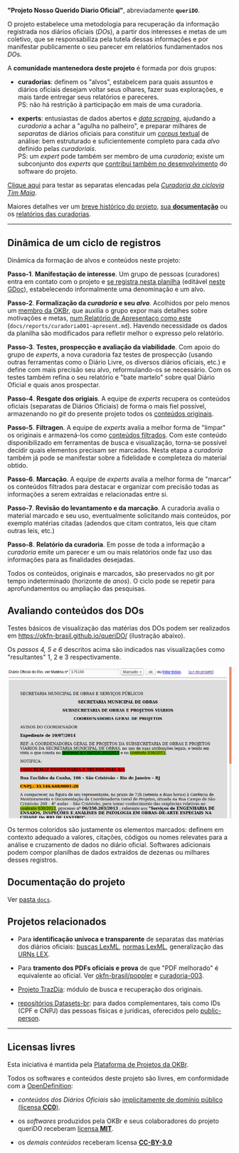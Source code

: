 **"Projeto Nosso Querido Diario Oficial"**, abreviadamente **`queriDO`**.  

O projeto estabelece uma metodologia para recuperação da informação registrada nos diários oficiais (*DO*s), a partir dos interesses e metas de um coletivo, que se responsabiliza pela tutela dessas informações e por manifestar publicamente o seu parecer em relatórios fundamentados nos *DO*s.

A **comunidade mantenedora deste projeto** é formada por dois grupos:

* **curadorias**: definem os "alvos", estabelcem para quais assuntos e diários oficiais desejam voltar seus olhares, fazer suas explorações, e mais tarde entregar seus relatórios e pareceres.<br/>PS: não há restrição à participação em mais de uma curadoria.

* **experts**: entusiastas de dados abertos e [*data scraping*](https://en.wikipedia.org/wiki/Data_scraping), ajudando  a *curadoria* a achar a "agulha no palheiro", e preparar milhares de *separatas* de diários oficiais para constituir um [*corpus* textual](https://en.wikipedia.org/wiki/Corpus_linguistics) de análise: bem estruturado e suficientemente completo para cada *alvo* definido pelas *curadoriais*.  <br/>PS: um _expert_ pode também ser membro de uma _curadoria_; existe um subconjunto dos *experts*  que [contribui também no desenvolvimento](https://github.com/okfn-brasil/queriDO/graphs/contributors) do software do projeto.

[Clique aqui](https://okfn-brasil.github.io/queriDO/) para testar as separatas elencadas pela [*Curadoria da ciclovia Tim Maia*](docs/reports/curadoria001.md).

Maiores detalhes ver um [breve histórico do projeto](https://okfn-brasil.github.io/queriDO/site/historico),  [sua **documentação**](https://okfn-brasil.github.io/queriDO/site) ou os [relatórios das curadorias]().

-----

## Dinâmica de um ciclo de registros

Dinâmica da formação de alvos e conteúdos neste projeto:

**Passo-1**. **Manifestação de interesse**. Um grupo de pessoas (curadores) entra em contato com o projeto e  [se registra nesta planilha](data/curadoria.csv) (editável [neste GDoc](https://docs.google.com/spreadsheets/d/1-LqoLFCMPWs0UHrY3WXSV10S9eYIxpshOzDXsIFXlJA/edit#gid=770195002)), estabelecendo informalmente uma denominação e um alvo.

**Passo-2**. **Formalização da _curadoria_ e seu _alvo_**. Acolhidos por pelo menos um [membro da OKBr](https://br.okfn.org/membros/), que auxilia o grupo expor mais detalhes sobre motivações e metas, [num Relatório de Apresentaço como este](docs/reports/curadoria001.md) (`docs/reports/curadoria001-apresent.md`). Havendo necessidade os dados da planilha são modificados para refletir melhor o expresso pelo relatório.

**Passo-3**.  **Testes, prospecção e avaliação da viabilidade**. Com apoio do grupo de *experts*, a nova curadoria faz testes de prospecção (usando outras ferramentas como o Diário Livre, os diversos diários oficiais, etc.) e define com mais precisão seu alvo, reformulando-os se necessário. Com os testes também refina o seu relatório e "bate martelo" sobre qual Diário Oficial e quais anos prospectar.

**Passo-4**.  **Resgate dos origiais**. A equipe de *experts* recupera os conteúdos oficiais (separatas de Diários Oficiais) de forma o mais fiel possível, armazenando no *git* do presente projeto todos os [conteúdos originais](content/original).

**Passo-5**.  **Filtragen**. A equipe de *experts* avalia a melhor forma de "limpar" os originais e armazená-los como [conteúdos filtrados](content/filtrado). Com este conteúdo disponibilizado em ferramentas de busca e visualização, torna-se possível decidir quais elementos precisam ser marcados. Nesta etapa a *curadoria*  também já pode se manifestar sobre a fidelidade e completeza do material obtido.

**Passo-6**.  **Marcação**. A equipe de *experts* avalia a melhor forma de "marcar" os conteúdos filtrados para destacar e organizar com precisão todas as informações a serem extraídas e relacionadas entre si.

**Passo-7**.  **Revisão do levantamento e da marcação**. A curadoria avalia o material marcado e seu uso, eventualmente solicitando mais conteúdos, por exemplo matérias citadas (adendos que citam contratos, leis que citam outras leis, etc.)

**Passo-8**.  **Relatório da curadoria**. Em posse de toda a informação a *curadoria* emite um parecer e um ou mais relatórios onde faz uso das informações para as finalidades desejadas.

Todos os conteúdos, originais e marcados, são preservados no git por tempo indeterminado (horizonte de *anos*). O ciclo pode se repetir para aprofundamentos ou ampliação das pesquisas.

## Avaliando conteúdos dos DOs

Testes básicos de visualização das matérias dos DOs podem ser realizados em https://okfn-brasil.github.io/queriDO/ (ilustração abaixo).

Os *passos 4, 5 e 6* descritos acima são indicados nas visualizações como "resultantes" 1, 2 e 3 respectivamente.

![](docs/assets/tela1v0.1.png)

Os termos coloridos são justamente os elementos marcados: definem em contexto adequado a valores, citações, códigos ou nomes relevates para a análise e cruzamento de dados no diário oficial. Softwares adicionais podem compor planilhas de dados extraídos de dezenas ou milhares desses registros.

## Documentação do projeto
Ver [pasta `docs`](docs/README.md).

## Projetos relacionados

* Para **identificação unívoca e transparente** de separatas das matérias dos diários oficiais: [buscas LexML](http://lexml.gov.br/), [normas LexML](http://projeto.lexml.gov.br/), generalização das [URNs LEX](https://en.wikipedia.org/wiki/Lex_(URN)).

* Para **tramento dos PDFs oficiais e prova** de que "PDF melhorado" é equivalente ao oficial. Ver [okfn-brasil/poppler](https://github.com/okfn-brasil/poppler) e [curadoria-003](docs/reports/curadoria003.md).

* [Projeto TrazDia](https://github.com/okfn-brasil/trazdia): módulo de busca e recuperação dos originais.

* [repositórios Datasets-br](https://github.com/datasets-br): para dados complementares, tais como IDs (CPF e CNPJ) das pessoas físicas e jurídicas, oferecidos pelo [public-person](https://github.com/datasets-br/public-person).

------

## Licensas livres

Esta iniciativa é mantida pela [Plataforma de Projetos da OKBr](https://br.okfn.org/projetos/).

Todos os softwares e conteúdos deste projeto são livres, em conformidade com a [OpenDefinition](http://openDefinition.org/od/2.0/pt-br/):

* *conteúdos dos Diários Oficiais* são [implicitamente de domínio público (licensa **CC0**)](https://github.com/ppKrauss/licenses/blob/master/reports/implied-lex-BR-v1.md).

* os *softwares* produzidos pela OKBr e seus colaboradores do projeto queriDO receberam [licensa **MIT**](https://opensource.org/licenses/MIT).

* os *demais conteúdos* receberam licensa [**CC-BY-3.0**](https://creativecommons.org/licenses/by/3.0/br/)
